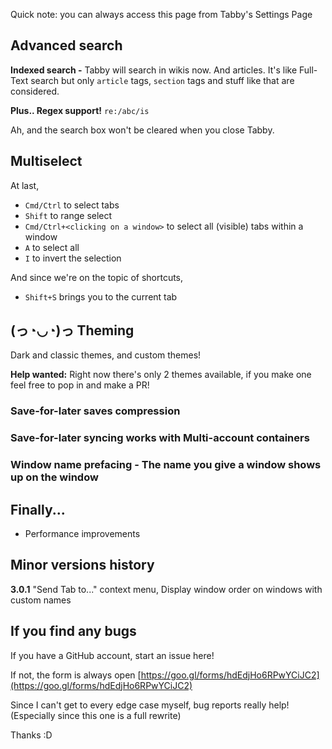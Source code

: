 Quick note: you can always access this page from Tabby's Settings Page

## Advanced search

**Indexed search -** Tabby will search in wikis now. And articles. It's like Full-Text search but only `article` tags, `section` tags and stuff like that are considered.

**Plus.. Regex support!**  `re:/abc/is`

Ah, and the search box won't be cleared when you close Tabby.

## Multiselect

At last,

- `Cmd/Ctrl` to select tabs
- `Shift` to range select
- `Cmd/Ctrl+<clicking on a window>` to select all (visible) tabs within a window
- `A` to select all
- `I` to invert the selection

And since we're on the topic of shortcuts,

- `Shift+S` brings you to the current tab

## (っ◔◡◔)っ Theming

Dark and classic themes, and custom themes!

**Help wanted:** Right now there's only 2 themes available, if you make one feel free to pop in and make a PR!

### Save-for-later saves compression
### Save-for-later syncing works with Multi-account containers
### Window name prefacing - The name you give a window shows up on the window

## Finally...

- Performance improvements

## Minor versions history

**3.0.1**  "Send Tab to..." context menu, Display window order on windows with custom names

## If you find any bugs

If you have a GitHub account, start an issue here!

If not, the form is always open [https://goo.gl/forms/hdEdjHo6RPwYCiJC2](https://goo.gl/forms/hdEdjHo6RPwYCiJC2)

Since I can't get to every edge case myself, bug reports really help! (Especially since this one is a full rewrite)

Thanks :D